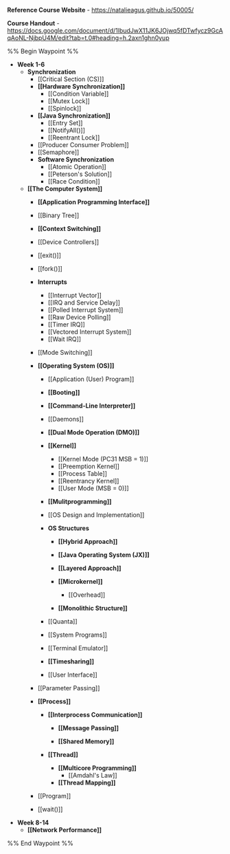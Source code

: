 **Reference Course Website** - https://natalieagus.github.io/50005/

**Course Handout** - https://docs.google.com/document/d/1lbudJwX11JK6JOjwq5fDTwfycz9GcAqAoNL-NjbpU4M/edit?tab=t.0#heading=h.2axn1ghn0yup

%% Begin Waypoint %%
- **Week 1-6**
	- **Synchronization**
		- [[Critical Section (CS)]]
		- **[[Hardware Synchronization]]**
			- [[Condition Variable]]
			- [[Mutex Lock]]
			- [[Spinlock]]
		- **[[Java Synchronization]]**
			- [[Entry Set]]
			- [[NotifyAll()]]
			- [[Reentrant Lock]]
		- [[Producer Consumer Problem]]
		- [[Semaphore]]
		- **Software Synchronization**
			- [[Atomic Operation]]
			- [[Peterson's Solution]]
			- [[Race Condition]]
	- **[[The Computer System]]**
		- **[[Application Programming Interface]]**

		- [[Binary Tree]]
		- **[[Context Switching]]**

		- [[Device Controllers]]
		- [[exit()]]
		- [[fork()]]
		- **Interrupts**
			- [[Interrupt Vector]]
			- [[IRQ and Service Delay]]
			- [[Polled Interrupt System]]
			- [[Raw Device Polling]]
			- [[Timer IRQ]]
			- [[Vectored Interrupt System]]
			- [[Wait IRQ]]
		- [[Mode Switching]]
		- **[[Operating System (OS)]]**
			- [[Application (User) Program]]
			- **[[Booting]]**

			- **[[Command-Line Interpreter]]**

			- [[Daemons]]
			- **[[Dual Mode Operation (DMO)]]**

			- **[[Kernel]]**
				- [[Kernel Mode (PC31 MSB = 1)]]
				- [[Preemption Kernel]]
				- [[Process Table]]
				- [[Reentrancy Kernel]]
				- [[User Mode (MSB = 0)]]
			- **[[Mulitprogramming]]**

			- [[OS Design and Implementation]]
			- **OS Structures**
				- **[[Hybrid Approach]]**

				- **[[Java Operating System (JX)]]**

				- **[[Layered Approach]]**

				- **[[Microkernel]]**
					- [[Overhead]]
				- **[[Monolithic Structure]]**

			- [[Quanta]]
			- [[System Programs]]
			- [[Terminal Emulator]]
			- **[[Timesharing]]**

			- [[User Interface]]
		- [[Parameter Passing]]
		- **[[Process]]**
			- **[[Interprocess Communication]]**
				- **[[Message Passing]]**

				- **[[Shared Memory]]**

			- **[[Thread]]**
				- **[[Multicore Programming]]**
					- [[Amdahl's Law]]
				- **[[Thread Mapping]]**

		- [[Program]]
		- [[wait()]]
- **Week 8-14**
	- **[[Network Performance]]**


%% End Waypoint %%